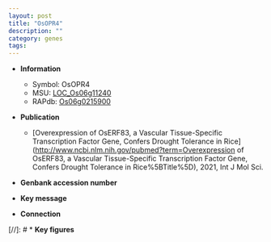 ```yaml
---
layout: post
title: "OsOPR4"
description: ""
category: genes
tags: 
---
```


* **Information**  
    + Symbol: OsOPR4  
    + MSU: [LOC_Os06g11240](http://rice.uga.edu/cgi-bin/ORF_infopage.cgi?orf=LOC_Os06g11240)  
    + RAPdb: [Os06g0215900](http://rapdb.dna.affrc.go.jp/viewer/gbrowse_details/irgsp1?name=Os06g0215900)  

* **Publication**  
    + [Overexpression of OsERF83, a Vascular Tissue-Specific Transcription Factor Gene, Confers Drought Tolerance in Rice](http://www.ncbi.nlm.nih.gov/pubmed?term=Overexpression of OsERF83, a Vascular Tissue-Specific Transcription Factor Gene, Confers Drought Tolerance in Rice%5BTitle%5D), 2021, Int J Mol Sci.

* **Genbank accession number**  

* **Key message**  

* **Connection**  

[//]: # * **Key figures**  


